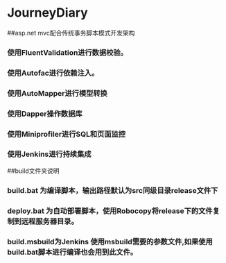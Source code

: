 # JourneyDiary
##asp.net mvc配合传统事务脚本模式开发架构
### 使用FluentValidation进行数据校验。  
### 使用Autofac进行依赖注入。
### 使用AutoMapper进行模型转换
### 使用Dapper操作数据库
### 使用Miniprofiler进行SQL和页面监控
### 使用Jenkins进行持续集成

##build文件夹说明
### build.bat 为编译脚本，输出路径默认为src同级目录release文件下
### deploy.bat 为自动部署脚本，使用Robocopy将release下的文件复制到远程服务器目录。
### build.msbuild为Jenkins 使用msbuild需要的参数文件,如果使用build.bat脚本进行编译也会用到此文件。
